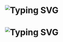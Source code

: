 # ![Typing SVG](https://readme-typing-svg.herokuapp.com?font=Fira+Code&size=24&duration=4000&pause=500&color=0077ff&background=white&center=true&vCenter=true&width=500&lines=Hello+I'm+Kusumlata+Murmu)<br>
# ![Typing SVG](https://readme-typing-svg.herokuapp.com?font=Fira+Code&size=24&duration=4000&pause=500&color=0077ff&center=true&vCenter=true&width=500&lines=I'm+an+Aspiring+AI/ML+Engineer;Full-Stack+Web+Development;I+love+coding!)

